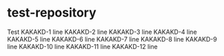 # test-repository
Test
KAKAKD-1 line
KAKAKD-2 line
KAKAKD-3 line
KAKAKD-4 line
KAKAKD-5 line
KAKAKD-6 line
KAKAKD-7 line
KAKAKD-8 line
KAKAKD-9 line
KAKAKD-10 line
KAKAKD-11 line
KAKAKD-12 line
